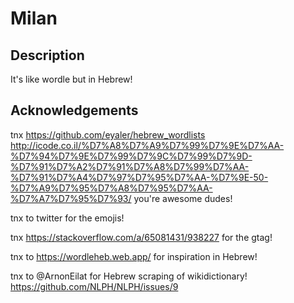 # Milan

## Description

It's like wordle but in Hebrew!

## Acknowledgements

tnx https://github.com/eyaler/hebrew_wordlists http://icode.co.il/%D7%A8%D7%A9%D7%99%D7%9E%D7%AA-%D7%94%D7%9E%D7%99%D7%9C%D7%99%D7%9D-%D7%91%D7%A2%D7%91%D7%A8%D7%99%D7%AA-%D7%91%D7%A4%D7%97%D7%95%D7%AA-%D7%9E-50-%D7%A9%D7%95%D7%A8%D7%95%D7%AA-%D7%A7%D7%95%D7%93/ you're awesome dudes!

tnx to twitter for the emojis!

tnx https://stackoverflow.com/a/65081431/938227 for the gtag!

tnx to https://wordleheb.web.app/ for inspiration in Hebrew!

tnx to @ArnonEilat for Hebrew scraping of wikidictionary! https://github.com/NLPH/NLPH/issues/9